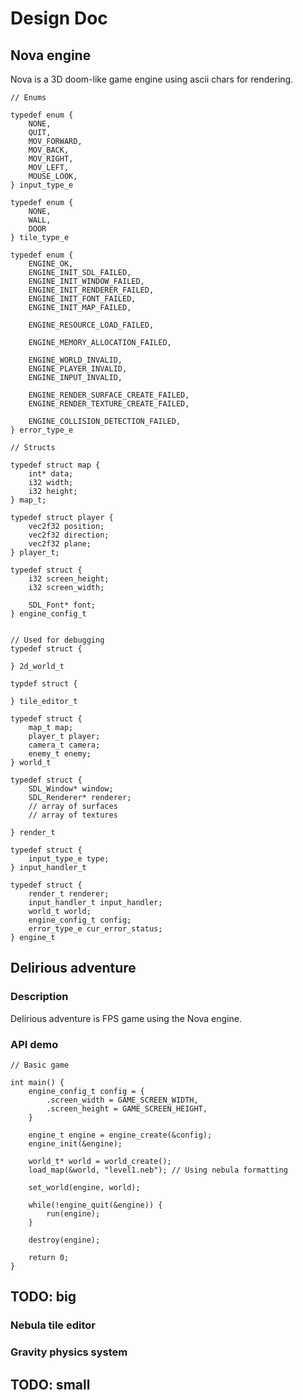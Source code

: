 # Design Doc

## Nova engine

Nova is a 3D doom-like game engine using ascii chars for rendering.

    // Enums

    typedef enum {
        NONE,
        QUIT,
        MOV_FORWARD,
        MOV_BACK,
        MOV_RIGHT,
        MOV_LEFT,
        MOUSE_LOOK,
    } input_type_e

    typedef enum {
        NONE,
        WALL,
        DOOR
    } tile_type_e

    typedef enum {
        ENGINE_OK,
        ENGINE_INIT_SDL_FAILED,
        ENGINE_INIT_WINDOW_FAILED,
        ENGINE_INIT_RENDERER_FAILED,
        ENGINE_INIT_FONT_FAILED,
        ENGINE_INIT_MAP_FAILED,

        ENGINE_RESOURCE_LOAD_FAILED,

        ENGINE_MEMORY_ALLOCATION_FAILED,

        ENGINE_WORLD_INVALID,
        ENGINE_PLAYER_INVALID,
        ENGINE_INPUT_INVALID,

        ENGINE_RENDER_SURFACE_CREATE_FAILED,
        ENGINE_RENDER_TEXTURE_CREATE_FAILED,

        ENGINE_COLLISION_DETECTION_FAILED,
    } error_type_e

    // Structs

    typedef struct map {
        int* data;
        i32 width;
        i32 height;
    } map_t;

    typedef struct player {
        vec2f32 position;
        vec2f32 direction;
        vec2f32 plane;
    } player_t;

    typedef struct {
        i32 screen_height;
        i32 screen_width;

        SDL_Font* font;
    } engine_config_t


    // Used for debugging
    typedef struct {
        
    } 2d_world_t

    typdef struct {
        
    } tile_editor_t

    typedef struct {
        map_t map;
        player_t player;
        camera_t camera;
        enemy_t enemy;
    } world_t

    typedef struct {
        SDL_Window* window;
        SDL_Renderer* renderer;
        // array of surfaces
        // array of textures
        
    } render_t

    typedef struct {
        input_type_e type;
    } input_handler_t

    typedef struct {
        render_t renderer;
        input_handler_t input_handler;
        world_t world;
        engine_config_t config;
        error_type_e cur_error_status;
    } engine_t

## Delirious adventure

### Description

Delirious adventure is FPS game using the Nova engine.

### API demo

    // Basic game

    int main() {
        engine_config_t config = {
            .screen_width = GAME_SCREEN_WIDTH,
            .screen_height = GAME_SCREEN_HEIGHT,
        }

        engine_t engine = engine_create(&config);
        engine_init(&engine);

        world_t* world = world_create();
        load_map(&world, "level1.neb"); // Using nebula formatting
        
        set_world(engine, world);

        while(!engine_quit(&engine)) {
            run(engine);
        }
        
        destroy(engine);
        
        return 0;
    }

## TODO: big

### Nebula tile editor

### Gravity physics system

## TODO: small
